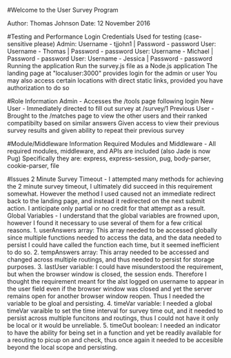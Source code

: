  
   
#Welcome to the User Survey Program
 
Author: Thomas Johnson
Date: 12 November 2016





#Testing and Performance
Login Credentials Used for testing (case-sensitive please)
    Admin: Username - tjjohn1      | Password - password
    User:  Username - Thomas       | Password - password
    User:  Username - Michael      | Password - password
    User:  Username - Jessica      | Password - password
Running the application
    Run the survey.js file as a Node.js application
    The landing page at "localuser:3000" provides login for the admin or user
    You may also access certain locations with direct static links,
    provided you have authorization to do so

#Role Information
Admin - Accesses the /tools page following login
New User - Immediately directed to fill out survey at /survey/1
Previous User - Brought to the /matches page to view the other users and their ranked compatibilty based on similar answers
                Given access to view their previous survey results and given ability to repeat their previous survey


#Module/Middleware Information
Required Modules and Middleware
    - All required modules, middleware, and APIs are included (also Jade is now Pug)
      Specifically they are: express, express-session, pug, body-parser, cookie-parser, file
    

#Issues
2 Minute Survey Timeout 
    - I attempted many methods for achieving the 2 minute survey timeout, I ultimately did succeed in this requirement somewhat.  However the method
      I used caused not an immediate redirect back to the landing page, and instead it redirected on the next submit action.  I anticipate only partial
      or no credit for that attempt as a result.
Global Variables
    - I understand that the global variables are frowned upon, however I found it necessary to use several of them for a few critical reasons.
      1.  userAnswers array:  This array needed to be accessed globally since multiple functions needed to access the data, and the data needed to persist
                              I could have called the function each time, but it seemed inefficient to do so.
      2.  tempAnswers array:  This array needed to be accessed and changed across multiple routings, and thus needed to persist for storage purposes.
      3.  lastUser variable:  I could have misunderstood the requirement, but when the browser window is closed, the session ends.  Therefore I thought the
                              requirement meant for the alst logged on username to appear in the user field even if the browser window was closed and yet 
                              the server remains open for another browser window reopen.  Thus I needed the variable to be gloal and persisting.
      4.  timeVar variable:   I needed a global timeVar varaible to set the time interval for survey time out, and it needed to persist across multiple funcitons
                              and routings, thus I could not have it only be local or it would be unreliable.
      5.  timeOut boolean:    I needed an indicator to have the ability for being set in a function and yet be readily available for a reouting to picup on and
                              check, thus once again it needed to be accesible beyond the local scope and persisting.
